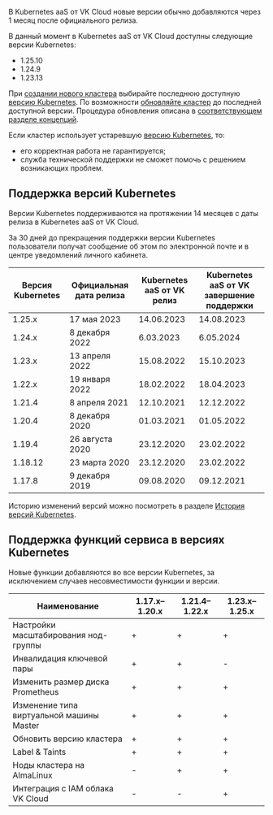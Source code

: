 В Kubernetes aaS от VK Cloud новые версии обычно добавляются через 1 месяц после официального релиза.

В данный момент в Kubernetes aaS от VK Cloud доступны следующие версии Kubernetes:

- 1.25.10
- 1.24.9
- 1.23.13

При [создании нового кластера](../../../operations/create-cluster) выбирайте последнюю доступную [версию Kubernetes](#k8s-versions-list). По возможности [обновляйте кластер](../../../operations/update) до последней доступной версии. Процедура обновления описана в [соответствующем разделе концепций](../../update).

Если кластер использует устаревшую [версию Kubernetes](#k8s-versions-list), то:

- его корректная работа не гарантируется;
- служба технической поддержки не сможет помочь с решением возникающих проблем.

## Поддержка версий Kubernetes <a id="k8s-versions-list"></a>

Версии Kubernetes поддерживаются на протяжении 14 месяцев с даты релиза в Kubernetes aaS от VK Cloud.

За 30 дней до прекращения поддержки версии Kubernetes пользователи получат сообщение об этом по электронной почте и в центре уведомлений личного кабинета.

|Версия Kubernetes|Официальная дата релиза|Kubernetes aaS от VK релиз|Kubernetes aaS от VK завершение поддержки|
|------|------|------|-------|
| 1.25.x | 17 мая 2023     | 14.06.2023 | 14.08.2023 |
| 1.24.x  | 8 декабря 2022  | 6.03.2023  | 6.05.2024  |
| 1.23.x  | 13 апреля 2022  | 15.08.2022 | 15.10.2023 |
| 1.22.x  | 19 января 2022  | 18.02.2022 | 18.04.2023 |
| 1.21.4  | 8 апреля 2021   | 12.10.2021 | 12.12.2022 |
| 1.20.4  | 8 декабря 2020  | 01.03.2021 | 01.05.2022 |
| 1.19.4  | 26 августа 2020 | 23.12.2020 | 23.02.2022 |
| 1.18.12 | 23 марта 2020   | 23.12.2020 | 23.02.2022 |
| 1.17.8  | 9 декабря 2019  | 09.08.2020 | 09.12.2021 |

Историю изменений версий можно посмотреть в разделе [История версий Kubernetes](../version-changelog).

## Поддержка функций сервиса в версиях Kubernetes <a id="k8s-features-list"></a>

Новые функции добавляются во все версии Kubernetes, за исключением случаев несовместимости функции и версии.

| Наименование                             | 1.17.x–1.20.x | 1.21.4–1.22.х | 1.23.x–1.25.х |
| ---------------------------------------- | ------------- | ------------- | ------ |
| Настройки масштабирования нод-группы     | +             | +             | +      |
| Инвалидация ключевой пары                | +             | +             | -      |
| Изменить размер диска Prometheus         | +             | +             | +      |
| Изменение типа виртуальной машины Master | +             | +             | +      |
| Обновить версию кластера                 | +             | +             | +      |
| Label & Taints                           | +             | +             | +      |
| Ноды кластера на AlmaLinux               | -             | +             | +      |
| Интеграция с IAM облака VK Cloud         | -             | -             | +      |
